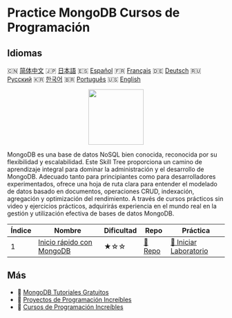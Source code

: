# Practice MongoDB Cursos de Programación

## Idiomas

🇨🇳 [简体中文](README_zh.md) 🇯🇵 [日本語](README_ja.md) 🇪🇸 [Español](README_es.md) 🇫🇷 [Français](README_fr.md) 🇩🇪 [Deutsch](README_de.md) 🇷🇺 [Русский](README_ru.md) 🇰🇷 [한국어](README_ko.md) 🇧🇷 [Português](README_pt.md) 🇺🇸 [English](README.md) 

<div align="center">
<img width="128px" src="https://file.labex.io/path/iL7seSYd8jLs.png">
</div>

MongoDB es una base de datos NoSQL bien conocida, reconocida por su flexibilidad y escalabilidad. Este Skill Tree proporciona un camino de aprendizaje integral para dominar la administración y el desarrollo de MongoDB. Adecuado tanto para principiantes como para desarrolladores experimentados, ofrece una hoja de ruta clara para entender el modelado de datos basado en documentos, operaciones CRUD, indexación, agregación y optimización del rendimiento. A través de cursos prácticos sin video y ejercicios prácticos, adquirirás experiencia en el mundo real en la gestión y utilización efectiva de bases de datos MongoDB.

|   Índice | Nombre                                                                            | Dificultad   | Repo                                                              | Práctica                                                                       |
|----------|-----------------------------------------------------------------------------------|--------------|-------------------------------------------------------------------|--------------------------------------------------------------------------------|
|        1 | [Inicio rápido con MongoDB](https://labex.io/es/courses/quick-start-with-mongodb) | ★☆☆          | [🔗 Repo](https://github.com/labex-labs/quick-start-with-mongodb) | [🚀 Iniciar Laboratorio](https://labex.io/es/courses/quick-start-with-mongodb) |

## Más

- 🔗 [MongoDB Tutoriales Gratuitos](https://github.com/labex-labs/mongodb-free-tutorials)
- 🔗 [Proyectos de Programación Increíbles](https://github.com/labex-labs/awesome-programming-projects)
- 🔗 [Cursos de Programación Increíbles](https://github.com/labex-labs/awesome-programming-courses)

